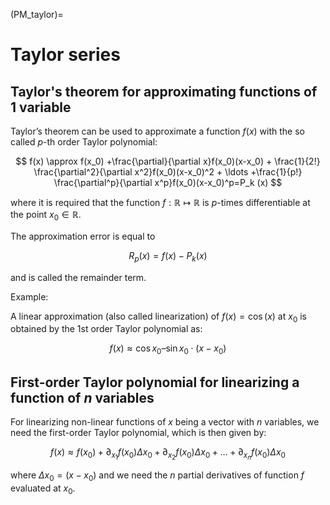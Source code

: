 (PM_taylor)=
# Taylor series

## Taylor's theorem for approximating functions of 1 variable

Taylor’s theorem can be used to approximate a function $f(x)$ with the so called $p$-th order Taylor polynomial:

$$
f(x) \approx f(x_0) +\frac{\partial}{\partial x}f(x_0)(x-x_0) + \frac{1}{2!} \frac{\partial^2}{\partial x^2}f(x_0)(x-x_0)^2 + \ldots +\frac{1}{p!} \frac{\partial^p}{\partial x^p}f(x_0)(x-x_0)^p=P_k (x)
$$

where it is required that the function $f: \mathbb{R}\mapsto \mathbb{R}$ is $p$-times differentiable at the point $x_0 \in \mathbb{R}$.

The approximation error is equal to 

$$
R_p(x) = f(x)- P_k (x) 
$$

and is called the remainder term.

Example:

A linear approximation (also called linearization) of $f(x) = \cos(x)$ at $x_0$ is obtained by the 1st order Taylor polynomial as:

$$
f(x) \approx \cos x_0 – \sin x_0 \cdot(x-x_0)
$$

## First-order Taylor polynomial for linearizing a function of $n$ variables

For linearizing non-linear functions of $x$ being a vector with $n$ variables, we need the first-order Taylor polynomial, which is then given by:

$$
f(x) \approx f(x_0)  + \partial_{x_1} f(x_0) \Delta x_0+ \partial_{x_2} f(x_0) \Delta x_0+ \ldots + \partial_{x_n} f(x_0) \Delta x_0
$$

where $\Delta x_0=(x-x_0)$ and we need the $n$ partial derivatives of function $f$ evaluated at $x_0$.

